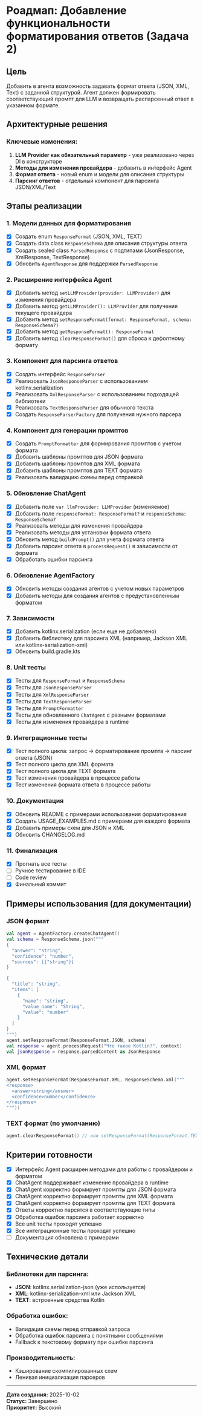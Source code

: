 # Роадмап: Добавление функциональности форматирования ответов (Задача 2)

## Цель
Добавить в агента возможность задавать формат ответа (JSON, XML, Text) с заданной структурой. Агент должен формировать соответствующий промпт для LLM и возвращать распарсенный ответ в указанном формате.

## Архитектурные решения

### Ключевые изменения:
1. **LLM Provider как обязательный параметр** - уже реализовано через DI в конструкторе
2. **Методы для изменения провайдера** - добавить в интерфейс Agent
3. **Формат ответа** - новый enum и модели для описания структуры
4. **Парсинг ответов** - отдельный компонент для парсинга JSON/XML/Text

## Этапы реализации

### 1. Модели данных для форматирования
- [x] Создать enum `ResponseFormat` (JSON, XML, TEXT)
- [x] Создать data class `ResponseSchema` для описания структуры ответа
- [x] Создать sealed class `ParsedResponse` с подтипами (JsonResponse, XmlResponse, TextResponse)
- [x] Обновить `AgentResponse` для поддержки `ParsedResponse`

### 2. Расширение интерфейса Agent
- [x] Добавить метод `setLLMProvider(provider: LLMProvider)` для изменения провайдера
- [x] Добавить метод `getLLMProvider(): LLMProvider` для получения текущего провайдера
- [x] Добавить метод `setResponseFormat(format: ResponseFormat, schema: ResponseSchema?)` 
- [x] Добавить метод `getResponseFormat(): ResponseFormat`
- [x] Добавить метод `clearResponseFormat()` для сброса к дефолтному формату

### 3. Компонент для парсинга ответов
- [x] Создать интерфейс `ResponseParser`
- [x] Реализовать `JsonResponseParser` с использованием kotlinx.serialization
- [x] Реализовать `XmlResponseParser` с использованием подходящей библиотеки
- [x] Реализовать `TextResponseParser` для обычного текста
- [x] Создать `ResponseParserFactory` для получения нужного парсера

### 4. Компонент для генерации промптов
- [x] Создать `PromptFormatter` для формирования промптов с учетом формата
- [x] Добавить шаблоны промптов для JSON формата
- [x] Добавить шаблоны промптов для XML формата
- [x] Добавить шаблоны промптов для TEXT формата
- [x] Реализовать валидацию схемы перед отправкой

### 5. Обновление ChatAgent
- [x] Добавить поле `var llmProvider: LLMProvider` (изменяемое)
- [x] Добавить поле `responseFormat: ResponseFormat?` и `responseSchema: ResponseSchema?`
- [x] Реализовать методы для изменения провайдера
- [x] Реализовать методы для установки формата ответа
- [x] Обновить метод `buildPrompt()` для учета формата ответа
- [x] Добавить парсинг ответа в `processRequest()` в зависимости от формата
- [x] Обработать ошибки парсинга

### 6. Обновление AgentFactory
- [x] Обновить методы создания агентов с учетом новых параметров
- [x] Добавить методы для создания агентов с предустановленным форматом

### 7. Зависимости
- [x] Добавить kotlinx.serialization (если еще не добавлено)
- [x] Добавить библиотеку для парсинга XML (например, Jackson XML или kotlinx-serialization-xml)
- [x] Обновить build.gradle.kts

### 8. Unit тесты
- [x] Тесты для `ResponseFormat` и `ResponseSchema`
- [x] Тесты для `JsonResponseParser`
- [x] Тесты для `XmlResponseParser`
- [x] Тесты для `TextResponseParser`
- [x] Тесты для `PromptFormatter`
- [x] Тесты для обновленного `ChatAgent` с разными форматами
- [x] Тесты для изменения провайдера в runtime

### 9. Интеграционные тесты
- [x] Тест полного цикла: запрос → форматирование промпта → парсинг ответа (JSON)
- [x] Тест полного цикла для XML формата
- [x] Тест полного цикла для TEXT формата
- [x] Тест изменения провайдера в процессе работы
- [x] Тест изменения формата ответа в процессе работы

### 10. Документация
- [x] Обновить README с примерами использования форматирования
- [x] Создать USAGE_EXAMPLES.md с примерами для каждого формата
- [x] Добавить примеры схем для JSON и XML
- [x] Обновить CHANGELOG.md

### 11. Финализация
- [x] Прогнать все тесты
- [ ] Ручное тестирование в IDE
- [ ] Code review
- [x] Финальный коммит

## Примеры использования (для документации)

### JSON формат
```kotlin
val agent = AgentFactory.createChatAgent()
val schema = ResponseSchema.json("""
{
  "answer": "string",
  "confidence": "number",
  "sources": [{"string"}]
}

{
  "title": "string",
  "items": [
    { 
      "name": "string",
      "value_name": "String",
      "value": "number" 
    }
  ]
}
""")
agent.setResponseFormat(ResponseFormat.JSON, schema)
val response = agent.processRequest("Что такое Kotlin?", context)
val jsonResponse = response.parsedContent as JsonResponse
```

### XML формат
```kotlin
agent.setResponseFormat(ResponseFormat.XML, ResponseSchema.xml("""
<response>
  <answer>string</answer>
  <confidence>number</confidence>
</response>
"""))
```

### TEXT формат (по умолчанию)
```kotlin
agent.clearResponseFormat() // или setResponseFormat(ResponseFormat.TEXT, null)
```

## Критерии готовности

- [x] Интерфейс Agent расширен методами для работы с провайдером и форматом
- [x] ChatAgent поддерживает изменение провайдера в runtime
- [x] ChatAgent корректно формирует промпты для JSON формата
- [x] ChatAgent корректно формирует промпты для XML формата
- [x] ChatAgent корректно формирует промпты для TEXT формата
- [x] Ответы корректно парсятся в соответствующие типы
- [x] Обработка ошибок парсинга работает корректно
- [x] Все unit тесты проходят успешно
- [x] Все интеграционные тесты проходят успешно
- [ ] Документация обновлена с примерами

## Технические детали

### Библиотеки для парсинга:
- **JSON**: kotlinx.serialization-json (уже используется)
- **XML**: kotlinx-serialization-xml или Jackson XML
- **TEXT**: встроенные средства Kotlin

### Обработка ошибок:
- Валидация схемы перед отправкой запроса
- Обработка ошибок парсинга с понятными сообщениями
- Fallback к текстовому формату при ошибке парсинга

### Производительность:
- Кэширование скомпилированных схем
- Ленивая инициализация парсеров

---

**Дата создания:** 2025-10-02  
**Статус:** Завершено  
**Приоритет:** Высокий
